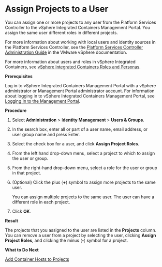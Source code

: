 # Assign Projects to a User #

You can assign one or more projects to any user from the Platform Services Controller to the vSphere Integrated Containers Management Portal. You assign the same user different roles in different projects.  

For more information about working with local users and identity sources in the Platform Services Controller, see the [Platform Services Controller Administration Guide](https://docs.vmware.com/en/VMware-vSphere/6.7/com.vmware.psc.doc/GUID-9451A5B4-5747-42C1-8A82-83AFCC1F2861.html "Platform Services Controller Administration Guide") in the VMware vSphere documentation.

For more information about users and roles in vSphere Integrated Containers, see [vSphere Integrated Containers Roles and Personas](../vic_overview/roles_and_personas.md).

**Prerequisites**

Log in to vSphere Integrated Containers Management Portal with a vSphere administrator or Management Portal administrator account. For information about logging in to vSphere Integrated Containers Management Portal, see [Logging In to the Management Portal](logging_in_mp.md).

**Procedure**

1. Select **Administration** > **Identity Management** > **Users & Groups**.
4. In the search box, enter all or part of a user name, email address, or user group name and press Enter.
5. Select the check box for a user, and click **Assign Project Roles**.
6. From the left hand drop-down menu, select a project to which to assign the user or group.   
7. From the right-hand drop-down menu, select a role for the user or group in that project. 
8. (Optional) Click the plus (**+**) symbol to assign more projects to the same user.

    You can assign multiple projects to the same user. The user can have a different role in each project.

9. Click **OK**. 

**Result**

The projects that you assigned to the user are listed in the **Projects** column. You can remove a user from a project by selecting the user, clicking **Assign Project Roles**, and clicking the minus (**-**) symbol for a project.

**What to Do Next**

[Add Container Hosts to Projects](vchs_and_mgmt_portal.md)

